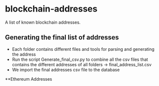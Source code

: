 # blockchain-addresses
A list of known blockchain addresses.


## Generating the final list of addresses 
 - Each folder contains different files and tools for parsing and generating the address
 - Run the script Generate_final_csv.py to combine all the csv files that contains the different addresses of all folders ->  final_address_list.csv
 - We import the final addresses csv file to the database




**Ethereum Addresses

